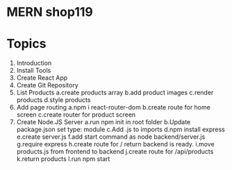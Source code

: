 # MERN shop119

# Topics

1. Introduction
2. Install Tools
3. Create React App
4. Create Git Repository
5. List Products
   a.create products array
   b.add product images
   c.render products
   d.style products
6. Add page routing
   a.npm i react-router-dom
   b.create route for home screen
   c.create router for product screen
7. Create Node.JS Server
   a.run npm init in root folder
   b.Update package.json set type: module
   c.Add .js to imports
   d.npm install express
   e.create server.js
   f.add start command as node backend/server.js
   g.require express
   h.create route for / return backend is ready.
   i.move products.js from frontend to backend
   j.create route for /api/products
   k.return products
   l.run npm start

